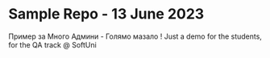 # Sample Repo - 13 June 2023

Пример за Много Админи - Голямо мазало !
Just a demo for the students, for the QA track @ SoftUni
